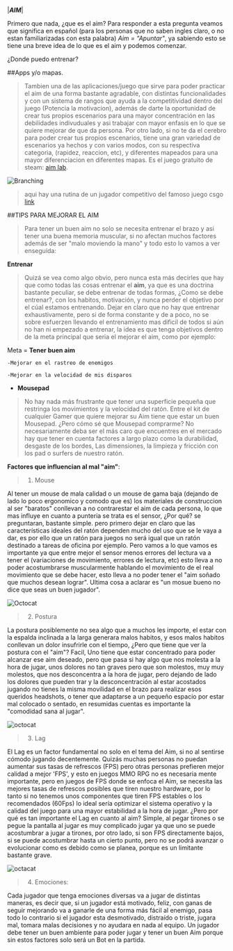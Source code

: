 
|**_AIM_**|


Primero que nada, ¿que es el aim? Para responder a esta pregunta veamos que significa en español (para los personas que no saben ingles claro, o no estan familiarizadas con esta palabra) *Aim = "Apuntar"*, ya sabiendo esto se tiene una breve idea de lo que es el aim y podemos comenzar.


¿Donde puedo entrenar?

##Apps y/o mapas.

>Tambien una de las aplicaciones/juego que sirve para poder practicar el aim de una forma bastante agradable, con distintas funcionalidades y con un sistema de rangos que ayuda a la competitividad dentro del juego (Potencia la motivacion), además de darte la oportunidad de crear tus propios escenarios para una mayor concentración en las debilidades indivuduales y asi trabajar con mayor enfasis en lo que se quiere mejorar de que da persona. Por otro lado, si no te da el cerebro para poder crear tus propios escenarios, tiene una gran variedad de escenarios ya hechos y con varios modos, con su respectiva categoria, (rapidez, reaccion, etc), y diferentes mapeados para una mayor diferenciacion en diferentes mapas. Es el juego gratuito de steam: [aim lab](https://store.steampowered.com/app/714010/Aim_Lab/?utm_campaign=30daytopkws&utm_medium=cpc&utm_source=google&utm_content=competing-trainer-games&utm_term=aimlab&gclid=Cj0KCQjwppSEBhCGARIsANIs4p7GXSZ1887za23EC0pkV4SuuiC1IPIrF2hMhtrR6bDPNLefVyj_fl4aAj3AEALw_wcB).


![Branching](http://wzgamerslab.net/img_games/2018_tri1/aim_lab_principal.jpg)



>aqui hay una rutina de un jugador competitivo del famoso juego csgo [link](https://steamcommunity.com/sharedfiles/filedetails/?id=2421757108)


 ##TIPS PARA MEJORAR EL AIM
> Para tener un buen aim no solo se necesita entrenar el brazo y asi tener una buena memoria muscular, si no afectan muchos factores además de ser "malo moviendo la mano" y todo esto lo vamos a ver enseguida:

**Entrenar** 

> Quizá se vea como algo obvio, pero nunca esta más decirles que hay que como todas las cosas entrenar el **aim**, ya que es una doctrina bastante peculiar, se debe entrenar de todas formas, ¿Como se debe entrenar?, con los habitos, motivación, y nunca perder el objetivo por el cúal estamos entrenando. Dejar en claro que no hay que entrenar exhaustivamente, pero si de forma constante y de a poco, no se sobre esfuerzen llevando el entrenamiento mas dificil de todos si aún no han ni empezado a entrenar, la idea es que tenga objetivos dentro de la meta principal que seria el mejorar el aim, como por ejemplo:

Meta = **Tener buen aim**
 
	-Mejorar en el rastreo de enemigos
  
	-Mejorar en la velocidad de mis disparos
 
- **Mousepad**
> No hay nada más frustrante que tener una superficie pequeña que restringa los movimientos y la velocidad del ratón.  Entre el kit de cualquier Gamer que quiere mejorar su Aim tiene que estar un buen Mousepad. ¿Pero cómo sé que Mousepad comprarme? No necesariamente deba ser el más caro que encuentres en el mercado hay que tener en cuenta factores a largo plazo como la durabilidad, desgaste de los bordes, Las dimensiones, la limpieza y fricción con los pad o surfers de nuestro ratón. 



 

 
 
**Factores que influencian al mal "aim"**:
 >1. Mouse

  Al tener un mouse de mala calidad o un mouse de gama baja (dejando de lado lo poco ergonomico y comodo que es) los materiales de construccion al ser "baratos" conllevan a no contrarestar el aim de cada persona, lo que mas influye en cuanto a punteria se trata es el sensor, ¿Por qué? se preguntaran, bastante simple. pero primero dejar en claro que las características ideales del ratón dependen mucho del uso que se le vaya a dar, es por ello que un ratón para juegos no será igual que un ratón destinado a tareas de oficina por ejemplo. Pero vamos a lo que vamos es importante ya que entre mejor el sensor menos errores del lectura va a tener el (variaciones de movimiento, errores de lectura, etc) esto lleva a no poder acostumbrarse muscularmente hablando el movimiento de el real movimiento que se debe hacer, esto lleva a no poder tener el "aim soñado que muchos desean lograr". Ultima cosa a aclarar es "un mosue bueno no dice que seas un buen jugador".

![Octocat](https://cdn.shopify.com/s/files/1/0427/1069/6104/products/G403_1_-500x500_300x300.png?v=1608232317)
  
 >2. Postura
 
   La postura posiblemente no sea algo que a muchos les importe, el estar con la espalda inclinada a la larga generara malos habitos, y esos malos habitos conllevan un dolor insufrirle con el tiempo, ¿Pero que tiene que ver la postura con el "aim"? Facil, Uno tiene que estar concentrado para poder alcanzar ese aim deseado, pero que pasa si hay algo que nos molesta a la hora de jugar, unos dolores no tan graves pero que son molestos, muy muy molestos, que nos desconcentra a la hora de jugar, pero dejando de lado los dolores que pueden trar y la desconcentración al estar acostados jugando no tienes la misma movilidad en el brazo para realizar esos queridos headshots, o tener que adaptarse a un pequeño espacio por estar mal colocado o sentado, en resumidas cuentas es importante la "comodidad sana al jugar".
   
 ![octocat](https://thumbs.dreamstime.com/t/desarrollo-de-una-postura-inclinada-con-edad-mostrando-la-curvatura-cada-vez-mayor-espina-dorsal-105228516.jpg)

 >3. Lag

 
  El Lag es un factor fundamental no solo en el tema del Aim, si no al sentirse cómodo jugando decentemente. Quizás muchas personas no puedan aumentar sus tasas de refrescos (FPS) pero otras personas prefieren mejor calidad a mejor 'FPS', y esto en juegos MMO RPG no es necesaria mente importante, pero en juegos de FPS donde se enfoca el Aim, se necesita las mejores tasas de refrescos posibles que tiren nuestro hardware, por lo tanto si no tenemos unos componentes que tiren FPS estables o los recomendados (60Fps) lo ideal sería optimizar el sistema operativo y la calidad del juego para una mayor estabilidad a la hora de jugar. ¿Pero por qué es tan importante el Lag en cuanto al aim? Simple, al pegar tirones o se pegue la pantalla al jugar es muy complicado jugar ya que uno se puede acostumbrar a jugar a tirones, por otro lado, si son FPS directamente bajos, si se puede acostumbrar hasta un cierto punto, pero no se podrá avanzar o evolucionar como es debido como se planea, porque es un limitante bastante grave.

![octacat](http://pm1.narvii.com/7644/402025cf2b1e819f86332ac1594bd56e1bf87da9r1-300-168v2_00.jpg)



 >4.  Emociones:
 
 Cada jugador que tenga emociones diversas va a jugar de distintas maneras, es decir que, si un jugador está motivado, feliz, con ganas de seguir mejorando va a ganarle de una forma más fácil al enemigo, pasa todo lo contrario si el jugador esta desmotivado, distraído o triste, jugara mal, tomara malas decisiones y no ayudara en nada al equipo. Un jugador debe tener un buen ambiente para poder jugar y tener un buen Aim porque sin estos factores solo será un Bot en la partida.



  
 


